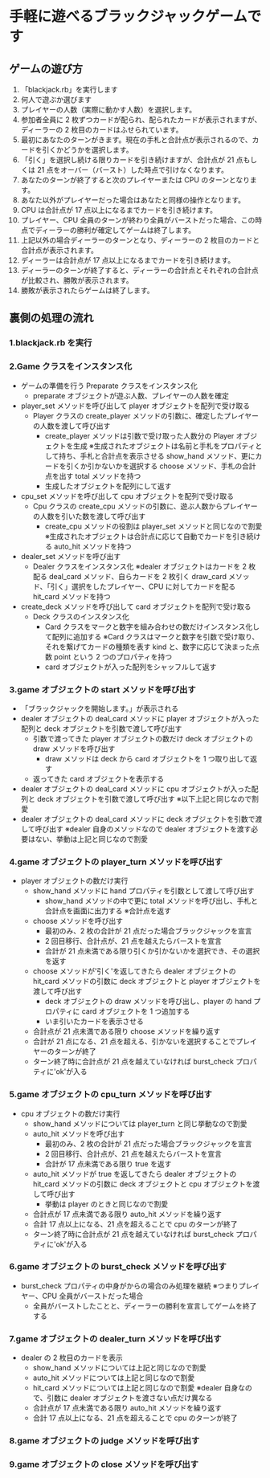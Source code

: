# 手軽に遊べるブラックジャックゲームです

## ゲームの遊び方

1. 「blackjack.rb」を実行します
1. 何人で遊ぶか選びます
1. プレイヤーの人数（実際に動かす人数）を選択します。
1. 参加者全員に 2 枚ずつカードが配られ、配られたカードが表示されますが、ディーラーの 2 枚目のカードはふせられています。
1. 最初にあなたのターンがきます。現在の手札と合計点が表示されるので、カードを引くかどうかを選択します。
1. 「引く」を選択し続ける限りカードを引き続けますが、合計点が 21 点もしくは 21 点をオーバー（バースト）した時点で引けなくなります。
1. あなたのターンが終了すると次のプレイヤーまたは CPU のターンとなります。
1. あなた以外がプレイヤーだった場合はあなたと同様の操作となります。
1. CPU は合計点が 17 点以上になるまでカードを引き続けます。
1. プレイヤー、CPU 全員のターンが終わり全員がバーストだった場合、この時点でディーラーの勝利が確定してゲームは終了します。
1. 上記以外の場合ディーラーのターンとなり、ディーラーの 2 枚目のカードと合計点が表示されます。
1. ディーラーは合計点が 17 点以上になるまでカードを引き続けます。
1. ディーラーのターンが終了すると、ディーラーの合計点とそれぞれの合計点が比較され、勝敗が表示されます。
1. 勝敗が表示されたらゲームは終了します。

## 裏側の処理の流れ

### 1.blackjack.rb を実行

### 2.Game クラスをインスタンス化

- ゲームの準備を行う Preparate クラスをインスタンス化
  - preparate オブジェクトが遊ぶ人数、プレイヤーの人数を確定
- player_set メソッドを呼び出して player オブジェクトを配列で受け取る
  - Player クラスの create_player メソッドの引数に、確定したプレイヤーの人数を渡して呼び出す
    - create_player メソッドは引数で受け取った人数分の Player オブジェクトを生成
      ※生成されたオブジェクトは名前と手札をプロパティとして持ち、手札と合計点を表示させる show_hand メソッド、更にカードを引くか引かないかを選択する choose メソッド、手札の合計点を出す total メソッドを持つ
    - 生成したオブジェクトを配列にして返す
- cpu_set メソッドを呼び出して cpu オブジェクトを配列で受け取る
  - Cpu クラスの create_cpu メソッドの引数に、遊ぶ人数からプレイヤーの人数を引いた数を渡して呼び出す
    - create_cpu メソッドの役割は player_set メソッドと同じなので割愛
      ※生成されたオブジェクトは合計点に応じて自動でカードを引き続ける auto_hit メソッドを持つ
- dealer_set メソッドを呼び出す
  - Dealer クラスをインスタンス化
    ※dealer オブジェクトはカードを 2 枚配る deal_card メソッド、自らカードを 2 枚引く draw_card メソッド、「引く」選択をしたプレイヤー、CPU に対してカードを配る hit_card メソッドを持つ
- create_deck メソッドを呼び出して card オブジェクトを配列で受け取る
  - Deck クラスのインスタンス化
    - Card クラスをマークと数字を組み合わせの数だけインスタンス化して配列に追加する
      ※Card クラスはマークと数字を引数で受け取り、それを繋げてカードの種類を表す kind と、数字に応じて決まった点数 point という 2 つのプロパティを持つ
    - card オブジェクトが入った配列をシャッフルして返す

### 3.game オブジェクトの start メソッドを呼び出す

- 「ブラックジャックを開始します。」が表示される
- dealer オブジェクトの deal_card メソッドに player オブジェクトが入った配列と deck オブジェクトを引数で渡して呼び出す
  - 引数で渡ってきた player オブジェクトの数だけ deck オブジェクトの draw メソッドを呼び出す
    - draw メソッドは deck から card オブジェクトを 1 つ取り出して返す
  - 返ってきた card オブジェクトを表示する
- dealer オブジェクトの deal_card メソッドに cpu オブジェクトが入った配列と deck オブジェクトを引数で渡して呼び出す
  ※以下上記と同じなので割愛
- dealer オブジェクトの deal_card メソッドに deck オブジェクトを引数で渡して呼び出す
  ※dealer 自身のメソッドなので dealer オブジェクトを渡す必要はない、挙動は上記と同じなので割愛

### 4.game オブジェクトの player_turn メソッドを呼び出す

- player オブジェクトの数だけ実行
  - show_hand メソッドに hand プロパティを引数として渡して呼び出す
    - show_hand メソッドの中で更に total メソッドを呼び出し、手札と合計点を画面に出力する
      ※合計点を返す
  - choose メソッドを呼び出す
    - 最初のみ、2 枚の合計が 21 点だった場合ブラックジャックを宣言
    - 2 回目移行、合計点が、21 点を越えたらバーストを宣言
    - 合計が 21 点未満である限り引くか引かないかを選択でき、その選択を返す
  - choose メソッドが'引く'を返してきたら dealer オブジェクトの hit_card メソッドの引数に deck オブジェクトと player オブジェクトを渡して呼び出す
    - deck オブジェクトの draw メソッドを呼び出し、player の hand プロパティに card オブジェクトを 1 つ追加する
    - いま引いたカードを表示させる
  - 合計点が 21 点未満である限り choose メソッドを繰り返す
  - 合計が 21 点になる、21 点を超える、引かないを選択することでプレイヤーのターンが終了
  - ターン終了時に合計点が 21 点を越えていなければ burst_check プロパティに'ok'が入る

### 5.game オブジェクトの cpu_turn メソッドを呼び出す

- cpu オブジェクトの数だけ実行
  - show_hand メソッドについては player_turn と同じ挙動なので割愛
  - auto_hit メソッドを呼び出す
    - 最初のみ、2 枚の合計が 21 点だった場合ブラックジャックを宣言
    - 2 回目移行、合計点が、21 点を越えたらバーストを宣言
    - 合計が 17 点未満である限り true を返す
  - auto_hit メソッドが true を返してきたら dealer オブジェクトの hit_card メソッドの引数に deck オブジェクトと cpu オブジェクトを渡して呼び出す
    - 挙動は player のときと同じなので割愛
  - 合計点が 17 点未満である限り auto_hit メソッドを繰り返す
  - 合計 17 点以上になる、21 点を超えることで cpu のターンが終了
  - ターン終了時に合計点が 21 点を越えていなければ burst_check プロパティに'ok'が入る

### 6.game オブジェクトの burst_check メソッドを呼び出す

- burst_check プロパティの中身がからの場合のみ処理を継続
  ※つまりプレイヤー、CPU 全員がバーストだった場合
  - 全員がバーストしたことと、ディーラーの勝利を宣言してゲームを終了する

### 7.game オブジェクトの dealer_turn メソッドを呼び出す

- dealer の 2 枚目のカードを表示
  - show_hand メソッドについては上記と同じなので割愛
  - auto_hit メソッドについては上記と同じなので割愛
  - hit_card メソッドについては上記と同じなので割愛
    ※dealer 自身なので、引数に dealer オブジェクトを渡さない点だけ異なる
  - 合計点が 17 点未満である限り auto_hit メソッドを繰り返す
  - 合計 17 点以上になる、21 点を超えることで cpu のターンが終了

### 8.game オブジェクトの judge メソッドを呼び出す

### 9.game オブジェクトの close メソッドを呼び出す
